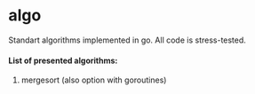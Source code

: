 # algo
Standart algorithms implemented in go. All code is stress-tested.

#### List of presented algorithms:
1) mergesort (also option with goroutines)
